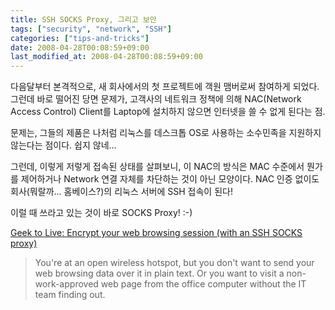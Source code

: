 ```yaml
---
title: SSH SOCKS Proxy, 그리고 보안
tags: ["security", "network", "SSH"]
categories: ["tips-and-tricks"]
date: 2008-04-28T00:08:59+09:00
last_modified_at: 2008-04-28T00:08:59+09:00
---
```

다음달부터 본격적으로, 새 회사에서의 첫 프로젝트에 객원 맴버로써
참여하게 되었다. 그런데 바로 떨어진 당면 문제가, 고객사의 네트워크
정책에 의해 NAC(Network Access Control) Client를 Laptop에 설치하지
않으면 인터넷을 쓸 수 없게 된다는 점.

문제는, 그들의 제품은 나처럼 리눅스를 데스크톱 OS로 사용하는
소수민족을 지원하지 않는다는 점이다. 쉽지 않네...

그런데, 이렇게 저렇게 접속된 상태를 살펴보니, 이 NAC의 방식은
MAC 수준에서 뭔가를 제어하거나 Network 연결 자체를 차단하는 것이
아닌 모양이다. NAC 인증 없이도 회사(뭐랄까... 홈베이스?)의 리눅스
서버에 SSH 접속이 된다!

이럴 때 쓰라고 있는 것이 바로 SOCKS Proxy! :-)
  
[Geek to Live: Encrypt your web browsing session (with an SSH SOCKS proxy)](http://lifehacker.com/software/ssh/geek-to-live--encrypt-your-web-browsing-session-with-an-ssh-socks-proxy-237227.php)

> You're at an open wireless hotspot, but you don't want to send your web browsing data over it in plain text. Or you want to visit a non-work-approved web page from the office computer without the IT team finding out.
